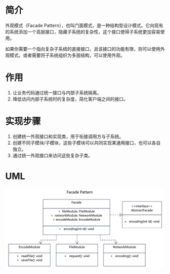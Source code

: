 # 简介
外观模式（Facade Pattern），也叫门面模式，是一种结构型设计模式。它向现有的系统添加一个高层接口，隐藏子系统的复杂性，这个接口使得子系统更加容易使用。

如果你需要一个指向复杂子系统的直接接口，且该接口的功能有限，则可以使用外观模式。或者需要将子系统组织为多层结构，可以使用外观。

# 作用
1. 让业务代码通过统一接口与内部子系统隔离。
2. 降低访问内部子系统时的复杂度，简化客户端之间的接口。

# 实现步骤
1. 创建统一外观接口和实现类，用于衔接调用方与子系统。
2. 创建不同子模块/子模块，这些子模块可以共同实现某通用接口，也可以各自独立。
3. 通过统一外观接口来访问这些复杂子类。

# UML
<img src="../docs/uml/facade-pattern.png">